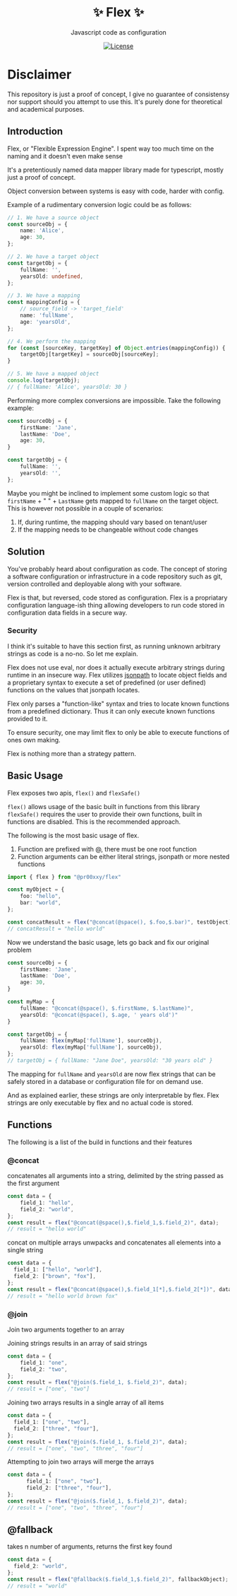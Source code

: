 <p align="center">
  <h1 align="center">✨ Flex ✨</h1>
  <p align="center">
    Javascript code as configuration
  </p>
</p>
<p align="center">
<a href="https://opensource.org/licenses/MIT" rel="nofollow"><img src="https://img.shields.io/github/license/Pr00xxy/flex" alt="License"></a>
</p>

# Disclaimer
This repository is just a proof of concept, I give no guarantee of consistensy nor support should you attempt to use this. It's purely done for theoretical and academical purposes.

## Introduction

Flex, or "Flexible Expression Engine". I spent way too much time on the naming and it doesn't even make sense

It's a pretentiously named data mapper library made for typescript, mostly just a proof of concept.

Object conversion between systems is easy with code, harder with config.

Example of a rudimentary conversion logic could be as follows:
```ts
// 1. We have a source object
const sourceObj = {
    name: 'Alice',
    age: 30,
};

// 2. We have a target object
const targetObj = {
    fullName: '',
    yearsOld: undefined,
};

// 3. We have a mapping
const mappingConfig = {
    // source_field -> 'target_field'
    name: 'fullName',
    age: 'yearsOld',
};

// 4. We perform the mapping
for (const [sourceKey, targetKey] of Object.entries(mappingConfig)) {
    targetObj[targetKey] = sourceObj[sourceKey];
}

// 5. We have a mapped object
console.log(targetObj);
// { fullName: 'Alice', yearsOld: 30 }
```

Performing more complex conversions are impossible. Take the following example:
```ts
const sourceObj = {
    firstName: 'Jane',
    lastName: 'Doe',
    age: 30,
}

const targetObj = {
    fullName: '',
    yearsOld: '',
};
```

Maybe you might be inclined to implement some custom logic so that `firstName` + " " + `LastName` gets mapped to `fullName` on the target object.
This is however not possible in a couple of scenarios:
1. If, during runtime, the mapping should vary based on tenant/user
2. If the mapping needs to be changeable without code changes

## Solution

You've probably heard about configuration as code. The concept of storing a software configuration or infrastructure in a code repository such as git, version controlled and deployable along with your software.

Flex is that, but reversed, code stored as configuration.
Flex is a propriatary configuration language-ish thing allowing developers to run code stored in configuration data
fields in a secure way.

### Security
I think it's suitable to have this section first, as running unknown arbitrary strings as code is a no-no. So let me explain.

Flex does not use eval, nor does it actually execute arbitrary strings during runtime in an insecure way.
Flex utilizes [jsonpath](https://github.com/json-path/JsonPath) to locate object fields and a proprietary syntax to execute a set of predefined (or user defined) functions on the values that jsonpath locates.

Flex only parses a "function-like" syntax and tries to locate known functions from a predefined dictionary. Thus it can only execute known functions provided to it.

To ensure security, one may limit flex to only be able to execute functions of ones own making.

Flex is nothing more than a strategy pattern.

## Basic Usage

Flex exposes two apis, `flex()` and `flexSafe()`

`flex()` allows usage of the basic built in functions from this library
`flexSafe()` requires the user to provide their own functions, built in functions are disabled.
This is the recommended approach.

The following is the most basic usage of flex.
1. Function are prefixed with @, there must be one root function
2. Function arguments can be either literal strings, jsonpath or more nested functions
```ts
import { flex } from "@pr00xxy/flex"

const myObject = {
    foo: "hello",
    bar: "world",
};

const concatResult = flex("@concat(@space(), $.foo,$.bar)", testObject);
// concatResult = "hello world"
```

Now we understand the basic usage, lets go back and fix our original problem

```ts
const sourceObj = {
    firstName: 'Jane',
    lastName: 'Doe',
    age: 30,
}

const myMap = {
    fullName: "@concat(@space(), $.firstName, $.lastName)",
    yearsOld: "@concat(@space(), $.age, ' years old')"
}

const targetObj = {
    fullName: flex(myMap['fullName'], sourceObj),
    yearsOld: flex(myMap['fullName'], sourceObj),
};
// targetObj = { fullName: "Jane Doe", yearsOld: "30 years old" }
```
The mapping for `fullName` and `yearsOld` are now flex strings that can be safely stored in a database or configuration file for on demand use.

And as explained earlier, these strings are only interpretable by flex.
Flex strings are only executable by flex and no actual code is stored.

## Functions
The following is a list of the build in functions and their features

### @concat
concatenates all arguments into a string, delimited by the string passed as the first argument

```ts
const data = {
    field_1: "hello",
    field_2: "world",
};
const result = flex("@concat(@space(),$.field_1,$.field_2)", data);
// result = "hello world"
```

concat on multiple arrays unwpacks and concatenates all elements into a single string
```ts
const data = {
  field_1: ["hello", "world"],
  field_2: ["brown", "fox"],
};
const result = flex("@concat(@space(),$.field_1[*],$.field_2[*])", data);
// result = "hello world brown fox"
```

### @join
Join two arguments together to an array

Joining strings results in an array of said strings
```ts
const data = {
    field_1: "one",
    field_2: "two",
};
const result = flex("@join($.field_1, $.field_2)", data);
// result = ["one", "two"]
```
Joining two arrays results in a single array of all items
```ts
const data = {
  field_1: ["one", "two"],
  field_2: ["three", "four"],
};
const result = flex("@join($.field_1, $.field_2)", data);
// result = ["one", "two", "three", "four"]
```
Attempting to join two arrays will merge the arrays
```ts
const data = {
      field_1: ["one", "two"],
      field_2: ["three", "four"],
};
const result = flex("@join($.field_1, $.field_2)", data);
// result = ["one", "two", "three", "four"]
```
## @fallback
takes n number of arguments, returns the first key found
```ts
const data = {
  field_2: "world",
};
const result = flex("@fallback($.field_1,$.field_2)", fallbackObject);
// result = "world"
```